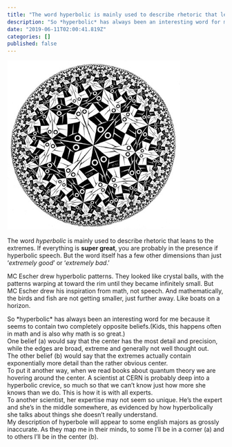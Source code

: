 ```yaml
---
title: "The word hyperbolic is mainly used to describe rhetoric that leans to the extremes."
description: "So *hyperbolic* has always been an interesting word for me because it seems to contain two completely opposite beliefs.(Kids, this happens…"
date: "2019-06-11T02:00:41.819Z"
categories: []
published: false
---
```


![](./asset-1.jpeg)

The word _hyperbolic_ is mainly used to describe rhetoric that leans to the extremes. If everything is **super great**, you are probably in the presence if hyperbolic speech. But the word itself has a few other dimensions than just ‘_extremely good_’ or ‘_extremely bad_.’  
  
MC Escher drew hyperbolic patterns. They looked like crystal balls, with the patterns warping at toward the rim until they became infinitely small. But MC Escher drew his inspiration from math, not speech. And mathematically, the birds and fish are not getting smaller, just further away. Like boats on a horizon. 

So \*hyperbolic\* has always been an interesting word for me because it seems to contain two completely opposite beliefs.(Kids, this happens often in math and is also why math is so great.)  
One belief (a) would say that the center has the most detail and precision, while the edges are broad, extreme and generally not well thought out.  
The other belief (b) would say that the extremes actually contain exponentially more detail than the rather obvious center.   
To put it another way, when we read books about quantum theory we are hovering around the center. A scientist at CERN is probably deep into a hyperbolic crevice, so much so that we can’t know just how more she knows than we do. This is how it is with all experts.  
To another scientist, her expertise may not seem so unique. He’s the expert and she’s in the middle somewhere, as evidenced by how hyperbolically she talks about things she doesn’t really understand.  
My description of hyperbole will appear to some english majors as grossly inaccurate. As they map me in their minds, to some I’ll be in a corner (a) and to others I’ll be in the center (b).
